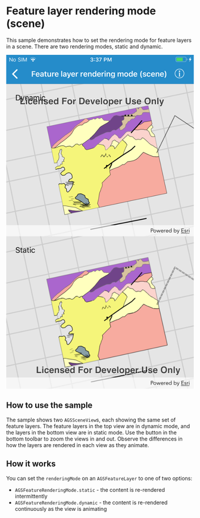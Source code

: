 # Feature layer rendering mode (scene)

This sample demonstrates how to set the rendering mode for feature
layers in a scene. There are two rendering modes, static and dynamic.

![](image1.png)

## How to use the sample

The sample shows two `AGSSceneView`s, each showing the same set of
feature layers. The feature layers in the top view are in dynamic mode,
and the layers in the bottom view are in static mode. Use the button in
the bottom toolbar to zoom the views in and out. Observe the differences
in how the layers are rendered in each view as they animate.

## How it works

You can set the `renderingMode` on an `AGSFeatureLayer` to one of two
options:

  - `AGSFeatureRenderingMode.static` - the content is re-rendered
    intermittently
  - `AGSFeatureRenderingMode.dynamic` - the content is re-rendered
    continuously as the view is animating
